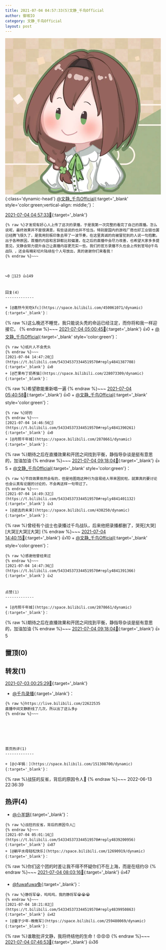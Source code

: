 ```yaml
---
title: 2021-07-04 04:57:33(5)文静_千鸟Official
author: 御坂IO
category: 文静_千鸟Official
layout: post
---
```


![img](/images/ac7482ed1b9a7f203dc68c0c4a77c488a27b108a.jpg){:class='dynamic-head'}
[@文静_千鸟Official](https://space.bilibili.com/667526012/dynamic){:target='_blank' style='color:green;vertical-align: middle;'}：

[2021-07-04 04:57:33🔗](https://t.bilibili.com/543345373344519570){:target='_blank'}

~~~
{% raw %}才发现有好心人上传了这次的录播，于是我第一次完整的看完了自己的首播。怎么说呢，最终效果并不是很满意，有些话说的也并不恰当。特别是国内的游戏厂商也好工业链也罢已经腾飞很久了，是我用刻板印象去带了一波节奏，在这里真诚的向被冒犯到的人说一句抱歉。出于各种原因，首播的内容和言辞都比较偏激，在之后的直播中会尽力改善，也希望大家多多提意见，文静会努力提升自己让直播内容更充实一些。我们的官方录播不久也会上传到官号@千鸟战队 ，还会有精彩切片陆续在个人号放出，真的谢谢你们来看我！
{% endraw %}~~~



↪️0 💬123 👍149


回复(4)
-------------

+ [@嘉然今天吃kfc](https://space.bilibili.com/450061071/dynamic){:target='_blank'}：
~~~
{% raw %}这么晚还不睡觉，我只能说头秃的命运已经注定，而你将和我一样迎接它。
{% endraw %}~~~
[2021-07-04 05:00:45🔗](https://t.bilibili.com/543345373344519570#reply4839197695){:target='_blank'} 👍0
    + [@文静_千鸟Official](https://space.bilibili.com/667526012/dynamic){:target='_blank' style='color:green'}：
~~~
{% raw %}纸片人不会秃头
{% endraw %}~~~
[2021-07-04 14:47:20🔗](https://t.bilibili.com/543345373344519570#reply4841387708){:target='_blank'} 👍0
+ [@芒果布丁奶茶猫](https://space.bilibili.com/228073309/dynamic){:target='_blank'}：
~~~
{% raw %}希望歌能重新唱一遍
{% endraw %}~~~
[2021-07-04 05:40:58🔗](https://t.bilibili.com/543345373344519570#reply4839227497){:target='_blank'} 👍0
    + [@文静_千鸟Official](https://space.bilibili.com/667526012/dynamic){:target='_blank' style='color:green'}：
~~~
{% raw %}好的
{% endraw %}~~~
[2021-07-04 14:46:56🔗](https://t.bilibili.com/543345373344519570#reply4841390261){:target='_blank'} 👍0
+ [@月照千年城](https://space.bilibili.com/2878661/dynamic){:target='_blank'}：
~~~
{% raw %}期待之后在直播效果和开团之间找到平衡，静指导杂谈是挺有意思的，加油加油
{% endraw %}~~~
[2021-07-04 09:18:04🔗](https://t.bilibili.com/543345373344519570#reply4839664783){:target='_blank'} 👍5
    + [@文静_千鸟Official](https://space.bilibili.com/667526012/dynamic){:target='_blank' style='color:green'}：
~~~
{% raw %}节目效果依然会有的，但是地图炮这种行为容易给人带来困扰啦，就算真的要讨论也会认真有论据的讨论的，不会再这样一句带过了。
{% endraw %}~~~
[2021-07-04 14:49:32🔗](https://t.bilibili.com/543345373344519570#reply4841401132){:target='_blank'} 👍3
+ [@逝去的未来](https://space.bilibili.com/438250/dynamic){:target='_blank'}：
~~~
{% raw %}曾经有个战士也录播过千鸟战队，后来他把录播都删了，哭死[大哭][大哭][大哭][大哭]
{% endraw %}~~~
[2021-07-04 14:40:15🔗](https://t.bilibili.com/543345373344519570#reply4841349468){:target='_blank'} 👍10
    + [@文静_千鸟Official](https://space.bilibili.com/667526012/dynamic){:target='_blank' style='color:green'}：
~~~
{% raw %}感谢他曾经来过
{% endraw %}~~~
[2021-07-04 14:47:36🔗](https://t.bilibili.com/543345373344519570#reply4841391366){:target='_blank'} 👍2


点赞(1)
-------------

+ [@月照千年城](https://space.bilibili.com/2878661/dynamic){:target='_blank'}：
~~~
{% raw %}期待之后在直播效果和开团之间找到平衡，静指导杂谈是挺有意思的，加油加油
{% endraw %}~~~
[2021-07-04 09:18:04🔗](https://t.bilibili.com/543345373344519570#reply4839664783){:target='_blank'} 👍5


置顶(0)
-------------



转发(1)
-------------

[2021-07-03 00:25:29🔗](https://t.bilibili.com/542904177116706089){:target='_blank'}
+ [@千鸟录播](https://space.bilibili.com/429429032/dynamic){:target='_blank'}：
~~~
{% raw %}https://live.bilibili.com/22622535
直播中间文静断线了几次，所以出了这么多p
{% endraw %}~~~






首页热评(1)
-------------

+ [@小羊锅：](https://space.bilibili.com/151308700/dynamic){:target='_blank'}：
~~~
{% raw %}战狂的反省，背后的原因令人🤔
{% endraw %}~~~
2022-06-13 22:36:39


热评(4)
-------------

+ [@小羊锅](https://space.bilibili.com/151308700/dynamic){:target='_blank'}：
~~~
{% raw %}战狂的反省，背后的原因令人🤔
{% endraw %}~~~
[2021-07-04 05:01:16🔗](https://t.bilibili.com/543345373344519570#reply4839200956){:target='_blank'} 👍87
+ [@躺平水母轻松快乐](https://space.bilibili.com/12690919/dynamic){:target='_blank'}：
~~~
{% raw %}你们这个团的时差让我不得不怀疑你们不在上海，而是在纽约😢
{% endraw %}~~~
[2021-07-04 08:03:16🔗](https://t.bilibili.com/543345373344519570#reply4839432796){:target='_blank'} 👍47
+ [@fuwafuwa兔](https://space.bilibili.com/545774143/dynamic){:target='_blank'}：
~~~
{% raw %}静将军😭，呜呜呜，我的静将军😭😭😭
{% endraw %}~~~
[2021-07-04 10:21:02🔗](https://t.bilibili.com/543345373344519570#reply4839950863){:target='_blank'} 👍42
+ [@量子少年-晚晚军](https://space.bilibili.com/259480069/dynamic){:target='_blank'}：
~~~
{% raw %}谁敢批评文静，我将终结他的生命！😡😡😡
{% endraw %}~~~
[2021-07-04 07:46:53🔗](https://t.bilibili.com/543345373344519570#reply4839393656){:target='_blank'} 👍36


